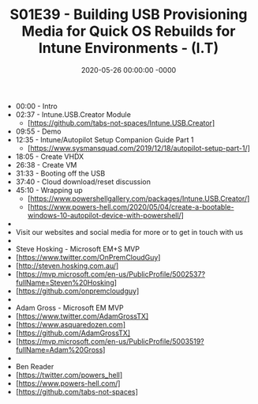 ﻿---
layout: post
title: "S01E39 - Building USB Provisioning Media for Quick OS Rebuilds for Intune Environments - (I.T)"
date: 2020-05-26 00:00:00 -0000
categories:
---

 * 00:00 - Intro
 * 02:37 - Intune.USB.Creator Module
   - [https://github.com/tabs-not-spaces/Intune.USB.Creator]
 * 09:55 - Demo 
 * 12:35 - Intune/Autopilot Setup Companion Guide Part 1
   - [https://www.sysmansquad.com/2019/12/18/autopilot-setup-part-1/]
 * 18:05 - Create VHDX
 * 26:38 - Create VM
 * 31:33 - Booting off the USB
 * 37:40 - Cloud download/reset discussion 
 * 45:10 - Wrapping up
   -  [https://www.powershellgallery.com/packages/Intune.USB.Creator/]
   -  [https://www.powers-hell.com/2020/05/04/create-a-bootable-windows-10-autopilot-device-with-powershell/]
 * 
 * Visit our websites and social media for more or to get in touch with us
 * 
 * Steve Hosking - Microsoft EM+S MVP
 * [https://www.twitter.com/OnPremCloudGuy]
 * [http://steven.hosking.com.au/]
 * [https://mvp.microsoft.com/en-us/PublicProfile/5002537?fullName=Steven%20Hosking]
 * [https://github.com/onpremcloudguy]
 * 
 * Adam Gross - Microsoft EM MVP
 * [https://www.twitter.com/AdamGrossTX]
 * [https://www.asquaredozen.com]
 * [https://github.com/AdamGrossTX]
 * [https://mvp.microsoft.com/en-us/PublicProfile/5003519?fullName=Adam%20Gross]
 * 
 * Ben Reader
 * [https://twitter.com/powers_hell]
 * [https://www.powers-hell.com/]
 * [https://github.com/tabs-not-spaces]
